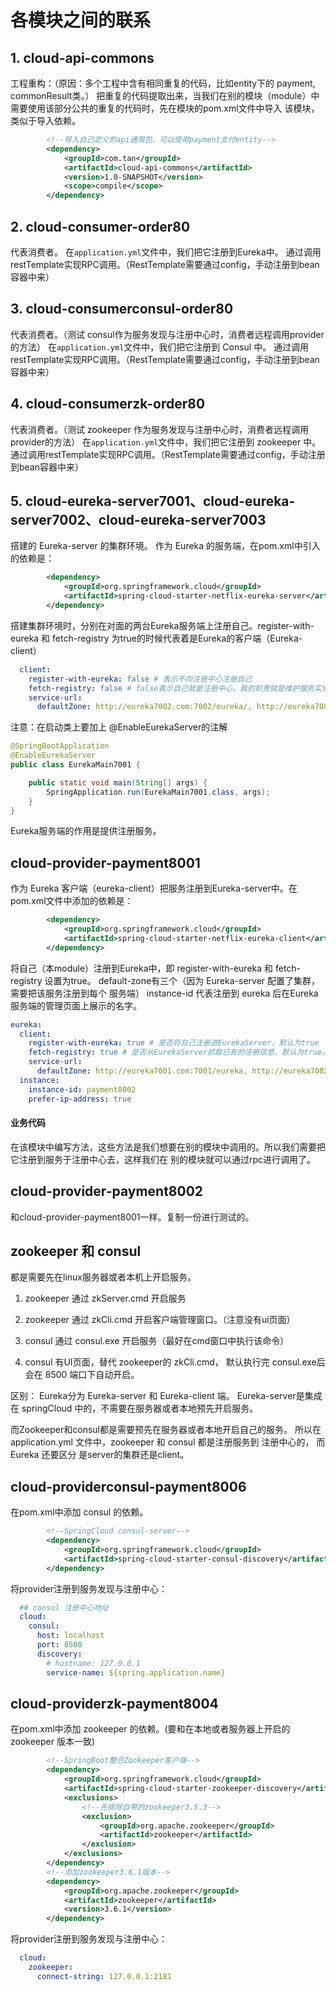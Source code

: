# 各模块之间的联系
## 1. cloud-api-commons
工程重构：（原因：多个工程中含有相同重复的代码，比如entity下的 payment, commonResult类。）
把重复的代码提取出来，当我们在别的模块（module）中需要使用该部分公共的重复的代码时，先在模块的pom.xml文件中导入
该模块，类似于导入依赖。
```xml
        <!--导入自己定义的api通用包，可以使用payment支付entity-->
        <dependency>
            <groupId>com.tan</groupId>
            <artifactId>cloud-api-commons</artifactId>
            <version>1.0-SNAPSHOT</version>
            <scope>compile</scope>
        </dependency>
```

## 2. cloud-consumer-order80
代表消费者。
在`application.yml`文件中，我们把它注册到Eureka中。
通过调用restTemplate实现RPC调用。（RestTemplate需要通过config，手动注册到bean容器中来）

## 3. cloud-consumerconsul-order80
代表消费者。（测试 consul作为服务发现与注册中心时，消费者远程调用provider的方法）
在`application.yml`文件中，我们把它注册到 Consul 中。
通过调用restTemplate实现RPC调用。（RestTemplate需要通过config，手动注册到bean容器中来）

## 4. cloud-consumerzk-order80
代表消费者。（测试 zookeeper 作为服务发现与注册中心时，消费者远程调用provider的方法）
在`application.yml`文件中，我们把它注册到 zookeeper 中。
通过调用restTemplate实现RPC调用。（RestTemplate需要通过config，手动注册到bean容器中来）

## 5. cloud-eureka-server7001、cloud-eureka-server7002、cloud-eureka-server7003
搭建的 Eureka-server 的集群环境。
作为 Eureka 的服务端，在pom.xml中引入的依赖是：
```xml
        <dependency>
            <groupId>org.springframework.cloud</groupId>
            <artifactId>spring-cloud-starter-netflix-eureka-server</artifactId>
        </dependency>
```
搭建集群环境时，分别在对面的两台Eureka服务端上注册自己。register-with-eureka 和 fetch-registry 为true的时候代表着是Eureka的客户端（Eureka-client）
```yaml
  client:
    register-with-eureka: false # 表示不向注册中心注册自己
    fetch-registry: false # false表示自己就是注册中心，我的职责就是维护服务实例，并不去检索服务
    service-url:
      defaultZone: http://eureka7002.com:7002/eureka/, http://eureka7003.com:7003/eureka/
```
注意：在启动类上要加上 @EnableEurekaServer的注解
```java
@SpringBootApplication
@EnableEurekaServer
public class EurekaMain7001 {

    public static void main(String[] args) {
        SpringApplication.run(EurekaMain7001.class, args);
    }
}
```

Eureka服务端的作用是提供注册服务。

## cloud-provider-payment8001
作为 Eureka 客户端（eureka-client）把服务注册到Eureka-server中。在pom.xml文件中添加的依赖是：
```xml
        <dependency>
            <groupId>org.springframework.cloud</groupId>
            <artifactId>spring-cloud-starter-netflix-eureka-client</artifactId>
        </dependency>
```
将自己（本module）注册到Eureka中，即 register-with-eureka 和 fetch-registry 设置为true。
default-zone有三个（因为 Eureka-server 配置了集群，需要把该服务注册到每个 服务端）
instance-id 代表注册到 eureka 后在Eureka服务端的管理页面上展示的名字。
```yaml
eureka:
  client:
    register-with-eureka: true # 是否将自己注册进EurekaServer，默认为true
    fetch-registry: true # 是否从EurekaServer抓取已有的注册信息，默认为true。单节点无所谓，集群必须设置为true才能配合ribbon使用负载均衡
    service-url:
      defaultZone: http://eureka7001.com:7001/eureka, http://eureka7002.com:7002/eureka, http://eureka7003.com:7003/eureka
  instance:
    instance-id: payment8002
    prefer-ip-address: true
```
#### 业务代码
在该模块中编写方法，这些方法是我们想要在别的模块中调用的。所以我们需要把它注册到服务于注册中心去，这样我们在
别的模块就可以通过rpc进行调用了。

## cloud-provider-payment8002
和cloud-provider-payment8001一样。复制一份进行测试的。

## zookeeper 和 consul
都是需要先在linux服务器或者本机上开启服务。
1. zookeeper 通过 zkServer.cmd 开启服务
2. zookeeper 通过 zkCli.cmd 开启客户端管理窗口。（注意没有ui页面）

1. consul 通过 consul.exe 开启服务（最好在cmd窗口中执行该命令）
2. consul 有UI页面，替代 zookeeper的 zkCli.cmd， 默认执行完 consul.exe后会在 8500 端口下自动开启。


区别：
Eureka分为 Eureka-server 和 Eureka-client 端。
Eureka-server是集成在 springCloud 中的，不需要在服务器或者本地预先开启服务。

而Zookeeper和consul都是需要预先在服务器或者本地开启自己的服务。
所以在 application.yml 文件中，zookeeper 和 consul 都是注册服务到 注册中心的，
而 Eureka 还要区分 是server的集群还是client。

## cloud-providerconsul-payment8006
在pom.xml中添加 consul 的依赖。
```xml
        <!--SpringCloud consul-server-->
        <dependency>
            <groupId>org.springframework.cloud</groupId>
            <artifactId>spring-cloud-starter-consul-discovery</artifactId>
        </dependency>
```
将provider注册到服务发现与注册中心：
```yaml
  ## consul 注册中心地址
  cloud:
    consul:
      host: localhost
      port: 8500
      discovery:
        # hostname: 127.0.0.1
        service-name: ${spring.application.name}
```
## cloud-providerzk-payment8004
在pom.xml中添加 zookeeper 的依赖。(要和在本地或者服务器上开启的 zookeeper 版本一致)
```xml
        <!--SpringBoot整合Zookeeper客户端-->
        <dependency>
            <groupId>org.springframework.cloud</groupId>
            <artifactId>spring-cloud-starter-zookeeper-discovery</artifactId>
            <exclusions>
                <!--先排除自带的zookeeper3.5.3-->
                <exclusion>
                    <groupId>org.apache.zookeeper</groupId>
                    <artifactId>zookeeper</artifactId>
                </exclusion>
            </exclusions>
        </dependency>
        <!--添加zookeeper3.6.1版本-->
        <dependency>
            <groupId>org.apache.zookeeper</groupId>
            <artifactId>zookeeper</artifactId>
            <version>3.6.1</version>
        </dependency>
```
将provider注册到服务发现与注册中心：
```yaml
  cloud:
    zookeeper:
      connect-string: 127.0.0.1:2181
```

